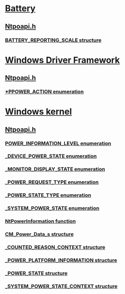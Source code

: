 # [Battery](../_battery/index.md)
## [Ntpoapi.h](index.md)
### [BATTERY_REPORTING_SCALE structure](../ntpoapi/ns-ntpoapi-battery_reporting_scale.md)
# [Windows Driver Framework](../_wdf/index.md)
## [Ntpoapi.h](index.md)
### [*PPOWER_ACTION enumeration](../ntpoapi/ne-ntpoapi-ppower_action.md)
# [Windows kernel](../_kernel/index.md)
## [Ntpoapi.h](index.md)
### [POWER_INFORMATION_LEVEL enumeration](../ntpoapi/ne-ntpoapi-power_information_level.md)
### [_DEVICE_POWER_STATE enumeration](../ntpoapi/ne-ntpoapi-_device_power_state.md)
### [_MONITOR_DISPLAY_STATE enumeration](../ntpoapi/ne-ntpoapi-_monitor_display_state.md)
### [_POWER_REQUEST_TYPE enumeration](../ntpoapi/ne-ntpoapi-_power_request_type.md)
### [_POWER_STATE_TYPE enumeration](../ntpoapi/ne-ntpoapi-_power_state_type.md)
### [_SYSTEM_POWER_STATE enumeration](../ntpoapi/ne-ntpoapi-_system_power_state.md)
### [NtPowerInformation function](../ntpoapi/nf-ntpoapi-ntpowerinformation.md)
### [CM_Power_Data_s structure](../ntpoapi/ns-ntpoapi-cm_power_data_s.md)
### [_COUNTED_REASON_CONTEXT structure](../ntpoapi/ns-ntpoapi-_counted_reason_context.md)
### [_POWER_PLATFORM_INFORMATION structure](../ntpoapi/ns-ntpoapi-_power_platform_information.md)
### [_POWER_STATE structure](../ntpoapi/ns-ntpoapi-_power_state.md)
### [_SYSTEM_POWER_STATE_CONTEXT structure](../ntpoapi/ns-ntpoapi-_system_power_state_context.md)
